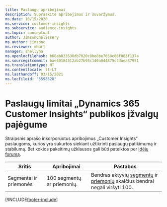 ```yaml
---
title: Paslaugų apribojimai
description: Supraskite apribojimus ir suvaržymus.
ms.date: 10/15/2020
ms.service: customer-insights
ms.subservice: audience-insights
ms.topic: conceptual
author: JimsonChalissery
ms.author: jimsonc
ms.reviewer: mhart
manager: shellyha
ms.openlocfilehash: b68ab833538db7020c8be8be7658c86f083f137a
ms.sourcegitcommit: bae40184312ab27b95c140a044875c2daea37951
ms.translationtype: HT
ms.contentlocale: lt-LT
ms.lasthandoff: 03/15/2021
ms.locfileid: "5598528"
---
```

# <a name="service-limits-in-dynamics-365-customer-insights-audience-insights-capability"></a>Paslaugų limitai „Dynamics 365 Customer Insights“ publikos įžvalgų pajėgume

Straipsnis aprašo inkorporuotus apribojimus „Customer Insights“ paslaugoms, kurios yra sukurtos siekiant užtikrinti paslaugų patikimumą ir stabilumą. Bet kokios pakeitimų užklausos gali būti pateiktos per [Idėjų forumą](https://go.microsoft.com/fwlink/?linkid=2074172). 
 
| Sritis  | Apribojimai  | Pastabos |
|-------------|---------------------------------------------------------------------|---------------------------------------------------------------------|
| Segmentai ir priemonės | 100 segmentų ar priemonių. | Bendras aktyvių [segmentų](segments.md) ir [priemonių](measures.md) skaičius bendrai negali viršyti 100.  |


[!INCLUDE[footer-include](../includes/footer-banner.md)]